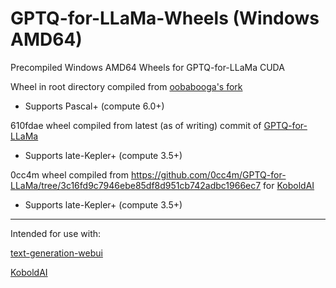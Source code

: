 # GPTQ-for-LLaMa-Wheels (Windows AMD64)
Precompiled Windows AMD64 Wheels for GPTQ-for-LLaMa CUDA

Wheel in root directory compiled from [oobabooga's fork](https://github.com/oobabooga/GPTQ-for-LLaMa)
- Supports Pascal+ (compute 6.0+)

610fdae wheel compiled from latest (as of writing) commit of [GPTQ-for-LLaMa](https://github.com/qwopqwop200/GPTQ-for-LLaMa/tree/cuda)
- Supports late-Kepler+ (compute 3.5+)

0cc4m wheel compiled from https://github.com/0cc4m/GPTQ-for-LLaMa/tree/3c16fd9c7946ebe85df8d951cb742adbc1966ec7 for [KoboldAI](https://github.com/0cc4m/KoboldAI)
- Supports late-Kepler+ (compute 3.5+)

--------------------------
Intended for use with:

[text-generation-webui](https://github.com/oobabooga/text-generation-webui)

[KoboldAI](https://github.com/0cc4m/KoboldAI)
